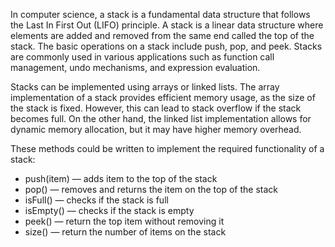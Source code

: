 In computer science, a stack is a fundamental data structure that follows the Last In First Out (LIFO) principle. A stack is a linear data structure where elements are added and removed from the same end called the top of the stack. The basic operations on a stack include push, pop, and peek. Stacks are commonly used in various applications such as function call management, undo mechanisms, and expression evaluation.

Stacks can be implemented using arrays or linked lists. The array implementation of a stack provides efficient memory usage, as the size of the stack is fixed. However, this can lead to stack overflow if the stack becomes full. On the other hand, the linked list implementation allows for dynamic memory allocation, but it may have higher memory overhead.

These methods could be written to implement the required functionality of a stack:
- push(item) — adds item to the top of the stack
- pop() — removes and returns the item on the top of the stack
- isFull() — checks if the stack is full
- isEmpty() — checks if the stack is empty
- peek() — return the top item without removing it
- size() — return the number of items on the stack